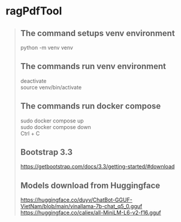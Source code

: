 # ragPdfTool
> ## The command setups venv environment
> python -m venv venv
> ## The commands run venv environment
> deactivate <br>
> source venv/bin/activate
> ## The commands run docker compose
> sudo docker compose up <br>
> sudo docker compose down <br>
> Ctrl + C 
> ## Bootstrap 3.3
> https://getbootstrap.com/docs/3.3/getting-started/#download
> ## Models download from Huggingface
> https://huggingface.co/duyv/ChatBot-GGUF-VietNam/blob/main/vinallama-7b-chat_q5_0.gguf
> https://huggingface.co/caliex/all-MiniLM-L6-v2-f16.gguf
